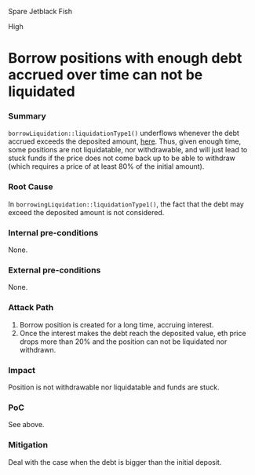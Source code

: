 Spare Jetblack Fish

High

# Borrow positions with enough debt accrued over time can not be liquidated

### Summary

`borrowLiquidation::liquidationType1()` underflows whenever the debt accrued exceeds the deposited amount, [here](https://github.com/sherlock-audit/2024-11-autonomint/blob/main/Blockchain/Blockchian/contracts/Core_logic/borrowLiquidation.sol#L209). Thus, given enough time, some positions are not liquidatable, nor withdrawable, and will just lead to stuck funds if the price does not come back up to be able to withdraw (which requires a price of at least 80% of the initial amount).

### Root Cause

In `borrowingLiquidation::liquidationType1()`, the fact that the debt may exceed the deposited amount is not considered.

### Internal pre-conditions

None.

### External pre-conditions

None.

### Attack Path

1. Borrow position is created for a long time, accruing interest.
2. Once the interest makes the debt reach the deposited value, eth price drops more than 20% and the position can not be liquidated nor withdrawn.

### Impact

Position is not withdrawable nor liquidatable and funds are stuck.

### PoC

See above.

### Mitigation

Deal with the case when the debt is bigger than the initial deposit.